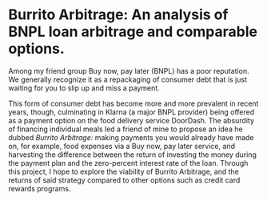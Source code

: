 # Burrito Arbitrage: An analysis of BNPL loan arbitrage and comparable options.

Among my friend group Buy now, pay later (BNPL) has a poor reputation.
We generally recognize it as a repackaging of consumer debt that is just waiting for you to slip up and miss a payment.

This form of consumer debt has become more and more prevalent in recent years, though, culminating in Klarna (a major BNPL provider) being offered as a payment option on the food delivery service DoorDash.
The absurdity of financing individual meals led a friend of mine to propose an idea he dubbed *Burrito Arbitrage:* making payments you would already have made on, for example, food expenses via a Buy now, pay later service, and harvesting the difference between the return of investing the money during the payment plan and the zero-percent interest rate of the loan.
Through this project, I hope to explore the viability of Burrito Arbitrage, and the returns of said strategy compared to other options such as credit card rewards programs.
